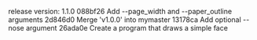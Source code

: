 release version: 1.1.0
088bf26 Add --page_width and --paper_outline arguments
2d846d0 Merge 'v1.0.0' into mymaster
13178ca Add optional --nose argument
26ada0e Create a program that draws a simple face
